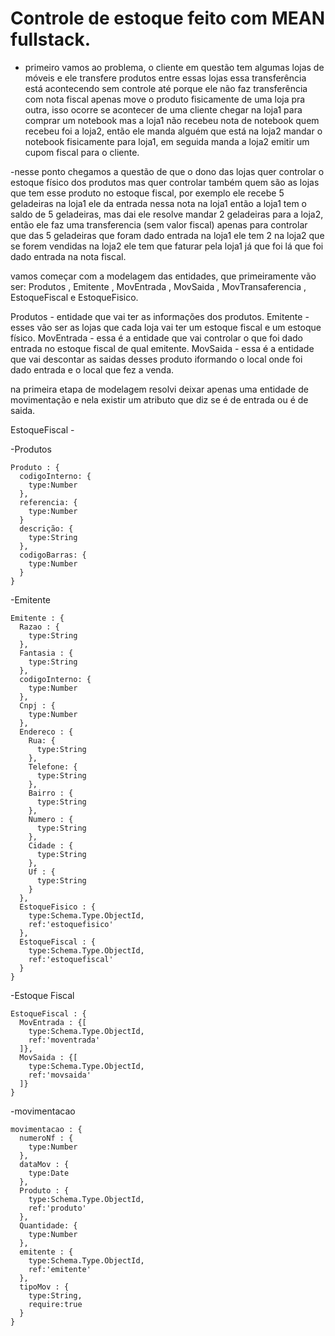 # Controle de estoque feito com MEAN fullstack.

- primeiro vamos ao problema, o cliente em questão tem algumas lojas de móveis e ele transfere produtos entre essas lojas essa transferência
está acontecendo sem controle até porque ele não faz transferência com nota fiscal apenas move o produto fisicamente de uma loja pra outra,
isso ocorre se acontecer de uma cliente chegar na loja1 para comprar um notebook mas a loja1 não recebeu nota de notebook quem recebeu foi a
loja2, então ele manda alguém que está na loja2 mandar o notebook fisicamente para loja1, em seguida manda a loja2 emitir um cupom fiscal para
o cliente.

-nesse ponto chegamos a questão de que o dono das lojas quer controlar o estoque físico dos produtos mas quer controlar também quem são as
lojas que tem esse produto no estoque fiscal, por exemplo ele recebe 5 geladeiras na loja1 ele da entrada nessa nota na loja1 então a loja1
tem o saldo de 5 geladeiras, mas dai ele resolve mandar 2 geladeiras para a loja2, então ele faz uma transferencia (sem valor fiscal) apenas
para controlar que das 5 geladeiras que foram dado entrada na loja1 ele tem 2 na loja2 que se forem vendidas na loja2 ele tem que faturar pela
loja1 já que foi lá que foi dado entrada na nota fiscal.

 vamos começar com a modelagem das entidades, que primeiramente vão ser:
 Produtos , Emitente , MovEntrada , MovSaida , MovTransaferencia , EstoqueFiscal e EstoqueFisico.

 Produtos - entidade que vai ter as informações dos produtos.
 Emitente - esses vão ser as lojas que cada loja vai ter um estoque fiscal e um estoque físico.
 MovEntrada - essa é a entidade que vai controlar o que foi dado entrada no estoque fiscal de qual emitente.
 MovSaida - essa é a entidade que vai descontar as saidas desses produto iformando o local onde foi dado entrada e o local que fez a venda.

 na primeira etapa de modelagem resolvi deixar apenas uma entidade de movimentação e nela existir um atributo que diz se é de entrada ou é de saida.

 EstoqueFiscal -

 -Produtos
 ````
 Produto : {
   codigoInterno: {
     type:Number
   },
   referencia: {
     type:Number
   }
   descrição: {
     type:String
   },
   codigoBarras: {
     type:Number
   }
 }
 ````

 -Emitente
````
Emitente : {
  Razao : {
    type:String
  },
  Fantasia : {
    type:String
  },
  codigoInterno: {
    type:Number
  },
  Cnpj : {
    type:Number
  },
  Endereco : {
    Rua: {
      type:String
    },
    Telefone: {
      type:String
    },
    Bairro : {
      type:String
    },
    Numero : {
      type:String
    },
    Cidade : {
      type:String
    },
    Uf : {
      type:String
    }
  },
  EstoqueFisico : {
    type:Schema.Type.ObjectId,
    ref:'estoquefisico'
  },
  EstoqueFiscal : {
    type:Schema.Type.ObjectId,
    ref:'estoquefiscal'
  }
}
````

-Estoque Fiscal
````
EstoqueFiscal : {
  MovEntrada : {[
    type:Schema.Type.ObjectId,
    ref:'moventrada'
  ]},
  MovSaida : {[
    type:Schema.Type.ObjectId,
    ref:'movsaida'
  ]}
}
````

-movimentacao
````
movimentacao : {
  numeroNf : {
    type:Number
  },
  dataMov : {
    type:Date
  },
  Produto : {
    type:Schema.Type.ObjectId,
    ref:'produto'
  },
  Quantidade: {
    type:Number
  },
  emitente : {
    type:Schema.Type.ObjectId,
    ref:'emitente'
  },
  tipoMov : {
    type:String,
    require:true
  }
}
````

